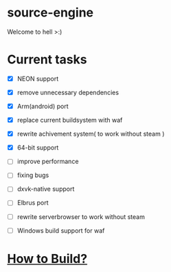 # source-engine
Welcome to hell >:)

# Current tasks
- [x] NEON support
- [x] remove unnecessary dependencies
- [x] Arm(android) port
- [x] replace current buildsystem with waf
- [x] rewrite achivement system( to work without steam )
- [x] 64-bit support
- [ ] improve performance
- [ ] fixing bugs
- [ ] dxvk-native support
- [ ] Elbrus port
- [ ] rewrite serverbrowser to work without steam
- [ ] Windows build support for waf


# [How to Build?](https://github.com/nillerusr/source-engine/wiki/How-to-build)
